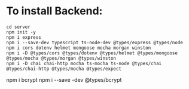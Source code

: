 # To install Backend:

```shell
cd server
npm init -y
npm i express  
npm i --save-dev typescript ts-node-dev @types/express @types/node
npm i cors dotenv helmet mongoose mocha morgan winston
npm i -D @types/cors @types/dotenv @types/helmet @types/mongoose @types/mocha @types/morgan @types/winston
npm i -D chai chai-http mocha ts-mocha ts-node @types/chai @types/chai-http @types/mocha @types/expect
``` 
npm i bcrypt
npm i --save -dev @types/bcrypt
